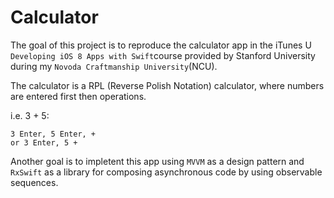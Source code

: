 # Calculator

The goal of this project is to reproduce the calculator app in the iTunes U `Developing iOS 8 Apps with Swift`course provided by Stanford University during my `Novoda Craftmanship University`(NCU).

The calculator is a RPL (Reverse Polish Notation) calculator, where numbers are entered first then operations. 

i.e. 3 + 5:

```
3 Enter, 5 Enter, + 
or 3 Enter, 5 +
```

Another goal is to impletent this app using `MVVM` as a design pattern and `RxSwift` as a library for composing asynchronous code by using observable sequences.

